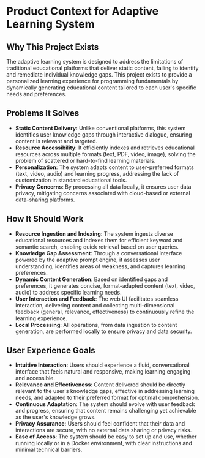 # Product Context for Adaptive Learning System

## Why This Project Exists

The adaptive learning system is designed to address the limitations of traditional educational platforms that deliver
static content, failing to identify and remediate individual knowledge gaps. This project exists to provide a
personalized learning experience for programming fundamentals by dynamically generating educational content tailored to
each user's specific needs and preferences.

## Problems It Solves

- **Static Content Delivery**: Unlike conventional platforms, this system identifies user knowledge gaps through
  interactive dialogue, ensuring content is relevant and targeted.
- **Resource Accessibility**: It efficiently indexes and retrieves educational resources across multiple formats (text,
  PDF, video, image), solving the problem of scattered or hard-to-find learning materials.
- **Personalization**: The system adapts content to user-preferred formats (text, video, audio) and learning progress,
  addressing the lack of customization in standard educational tools.
- **Privacy Concerns**: By processing all data locally, it ensures user data privacy, mitigating concerns associated
  with cloud-based or external data-sharing platforms.

## How It Should Work

- **Resource Ingestion and Indexing**: The system ingests diverse educational resources and indexes them for efficient
  keyword and semantic search, enabling quick retrieval based on user queries.
- **Knowledge Gap Assessment**: Through a conversational interface powered by the adaptive prompt engine, it assesses
  user understanding, identifies areas of weakness, and captures learning preferences.
- **Dynamic Content Generation**: Based on identified gaps and preferences, it generates concise, format-adapted content
  (text, video, audio) to address specific learning needs.
- **User Interaction and Feedback**: The web UI facilitates seamless interaction, delivering content and collecting
  multi-dimensional feedback (general, relevance, effectiveness) to continuously refine the learning experience.
- **Local Processing**: All operations, from data ingestion to content generation, are performed locally to ensure
  privacy and data security.

## User Experience Goals

- **Intuitive Interaction**: Users should experience a fluid, conversational interface that feels natural and
  responsive, making learning engaging and accessible.
- **Relevance and Effectiveness**: Content delivered should be directly relevant to the user's knowledge gaps, effective
  in addressing learning needs, and adapted to their preferred format for optimal comprehension.
- **Continuous Adaptation**: The system should evolve with user feedback and progress, ensuring that content remains
  challenging yet achievable as the user's knowledge grows.
- **Privacy Assurance**: Users should feel confident that their data and interactions are secure, with no external data
  sharing or privacy risks.
- **Ease of Access**: The system should be easy to set up and use, whether running locally or in a Docker environment,
  with clear instructions and minimal technical barriers.
